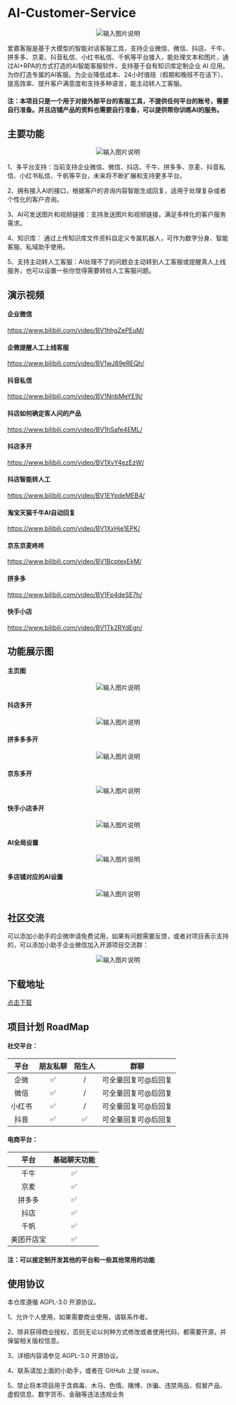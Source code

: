 # AI-Customer-Service
<p align="center">
  <img src="https://github.com/AIjiaKeFu/AI-Customer-Service/assets/169279325/0107a20c-f4e3-491e-8c78-78244bb7beef" alt="输入图片说明" />
</p>

爱嘉客服是基于大模型的智能对话客服工具，支持企业微信、微信、抖店、千牛、拼多多、京麦、抖音私信、小红书私信、千帆等平台接入，能处理文本和图片，通过AI+RPA的方式打造的AI智能客服软件，支持基于自有知识库定制企业 AI 应用。为你打造专属的AI客服。为企业降低成本、24小时值班（假期和晚班不在话下）、提高效率、提升客户满意度和支持多种语言，能主动转人工客服。

#### 注：本项目只是一个用于对接外部平台的客服工具，不提供任何平台的账号，需要自行准备。并且店铺产品的资料也需要自行准备，可以提供帮你训练AI的服务。

## 主要功能
<p align="center">
  <img src="https://github.com/user-attachments/assets/e093036e-5e39-43f1-bae2-2e99364c1c16" alt="输入图片说明" />
</p>

1、多平台支持：当前支持企业微信、微信、抖店、千牛、拼多多、京麦、抖音私信、小红书私信、千帆等平台，未来将不断扩展和支持更多平台。

2、拥有接入AI的接口，根据客户的咨询内容智能生成回复，适用于处理复杂或者个性化的客户咨询。

3、AI可发送图片和视频链接：支持发送图片和视频链接，满足多样化的客户服务需求。

4、知识库： 通过上传知识库文件资料自定义专属机器人，可作为数字分身、智能客服、私域助手使用。

5、支持主动转人工客服：AI处理不了的问题会主动转到人工客服或提醒真人上线服务，也可以设置一些你觉得需要转给人工客服问题。

## 演示视频

#### 企业微信

https://www.bilibili.com/video/BV1hhgZePEuM/
    
#### 企微提醒人工上线客服

https://www.bilibili.com/video/BV1wJ89eREQh/

#### 抖音私信

https://www.bilibili.com/video/BV1NnbMeYE9j/

#### 抖店如何确定客人问的产品

https://www.bilibili.com/video/BV1hSafe4EML/

#### 抖店多开

https://www.bilibili.com/video/BV1XvY4ezEzW/

#### 抖店智能转人工

https://www.bilibili.com/video/BV1EYpdeMEB4/

#### 淘宝天猫千牛AI自动回复

https://www.bilibili.com/video/BV1XxHje1EPK/

#### 京东京麦咚咚

https://www.bilibili.com/video/BV1BcptexEkM/

#### 拼多多

https://www.bilibili.com/video/BV1Fp4deSE7h/

#### 快手小店

https://www.bilibili.com/video/BV1Tk2RYdEgn/

## 功能展示图

#### 主页图
<p align="center">
  <img src="https://github.com/userattachments/assets/d15a6ced-1db2-44dd-9620-357b3ce2fc6d" alt="输入图片说明" />
</p>

#### 抖店多开
<p align="center">
  <img src="https://github.com/user-attachments/assets/3f1c1879-cd3f-4697-b891-c04f14ad509c" alt="输入图片说明" />
</p>

#### 拼多多多开
<p align="center">
  <img src="https://github.com/user-attachments/assets/c02b0150-7707-4da3-8d0d-9e6ff4a38848" alt="输入图片说明" />
</p>

#### 京东多开
<p align="center">
  <img src="https://github.com/user-attachments/assets/78effc27-11b8-43bf-9548-d2ab6bfb18e0" alt="输入图片说明" />
</p>

#### 快手小店多开
<p align="center">
  <img src="https://github.com/user-attachments/assets/c44b3290-58e7-4e27-85d7-b964da5a4b35" alt="输入图片说明" />
</p>

#### AI全局设置
<p align="center">
  <img src="https://github.com/user-attachments/assets/6ddcb49f-e31e-42f4-9d50-e950e8ef298b" alt="输入图片说明" />
</p>

#### 多店铺对应的AI设置
<p align="center">
  <img src="https://github.com/user-attachments/assets/8ae5998e-7b34-4f08-a4cb-4666aca721d3" alt="输入图片说明" />
</p>

## 社区交流

可以添加小助手的企微申请免费试用，如果有问题需要反馈，或者对项目表示支持的，可以添加小助手企业微信加入开源项目交流群：

<p align="center">
  <img src="https://github.com/AIjiaKeFu/AI-Customer-Service/assets/169279325/8e123ad3-52d4-4fae-8f10-5d40c4c62620" alt="输入图片说明" />
</p>

## 下载地址

[点击下载](https://github.com/AIjiaKeFu/AI-Customer-Service/releases)

## 项目计划 RoadMap

#### 社交平台：

<div align="center">

  | 平台 | 朋友私聊 | 陌生人 | 群聊 |
|   :---:    |   :----:   |  :---: |  :---: |
| 企微 |  :white_check_mark:  |  /  | 可全量回复可@后回复 |
| 微信   | :white_check_mark: |  /  | 可全量回复可@后回复 |
| 小红书 | :white_check_mark: |  /  | 可全量回复可@后回复 |
| 抖音 | :white_check_mark: |  :white_check_mark:  | 可全量回复可@后回复 |

</div>

#### 电商平台：

<div align="center">

  | 平台 | 基础聊天功能 |
|   :---:    |   :----:   |
| 千牛| :white_check_mark: |
| 京麦  | :white_check_mark: |
| 拼多多 | :white_check_mark: |
| 抖店 | :white_check_mark: |
| 千帆 | :white_check_mark: |
| 美团开店宝 | :white_check_mark: |

</div>

#### 注：可以接定制开发其他的平台和一些其他常用的功能

## 使用协议

本仓库遵循 AGPL-3.0 开源协议。

1、允许个人使用，如果需要商业使用，请联系作者。

2、除非获得商业授权，否则无论以何种方式修改或者使用代码，都需要开源，并保留相关版权信息。

3、详细内容请参见 AGPL-3.0 开源协议。

4、联系请加上面的小助手，或者在 GitHub 上提 issue。

5、禁止将本项目用于含病毒、木马、色情、赌博、诈骗、违禁用品、假冒产品、虚假信息、数字货币、金融等违法违规业务
